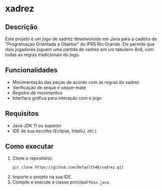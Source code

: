 # xadrez
## Descrição
Este projeto é um jogo de xadrez desenvolvido em Java para a cadeira de "Programaçao Orientada a Objetos" do IFRS Rio Grande. Ele permite que dois jogadores joguem uma partida de xadrez em um tabuleiro 8x8, com todas as regras tradicionais do jogo.

## Funcionalidades
- Movimentação das peças de acordo com as regras do xadrez
- Verificação de xeque e xeque-mate
- Registro de movimentos
- Interface gráfica para interação com o jogo

## Requisitos
- Java JDK 11 ou superior
- IDE de sua escolha (Eclipse, IntelliJ, etc.)

## Como executar
1. Clone o repositório:
    ```bash
    git clone https://github.com/Default540/xadrez.git
    ```
2. Importe o projeto na sua IDE.
3. Compile e execute a classe principal `Main.java`.


